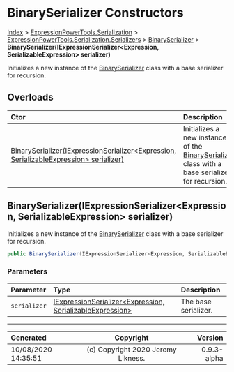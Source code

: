 ﻿# BinarySerializer Constructors

[Index](../index.md) > [ExpressionPowerTools.Serialization](ExpressionPowerTools.Serialization.a.md) > [ExpressionPowerTools.Serialization.Serializers](ExpressionPowerTools.Serialization.Serializers.n.md) > [BinarySerializer](ExpressionPowerTools.Serialization.Serializers.BinarySerializer.cs.md) > **BinarySerializer(IExpressionSerializer&lt;Expression, SerializableExpression> serializer)**

Initializes a new instance of the [BinarySerializer](ExpressionPowerTools.Serialization.Serializers.BinarySerializer.cs.md) class with a
            base serializer for recursion.

## Overloads

| Ctor | Description |
| :-- | :-- |
| [BinarySerializer(IExpressionSerializer&lt;Expression, SerializableExpression> serializer)](#binaryserializeriexpressionserializerexpression-serializableexpression-serializer) | Initializes a new instance of the [BinarySerializer](ExpressionPowerTools.Serialization.Serializers.BinarySerializer.cs.md) class with a            base serializer for recursion. |

## BinarySerializer(IExpressionSerializer&lt;Expression, SerializableExpression> serializer)

Initializes a new instance of the [BinarySerializer](ExpressionPowerTools.Serialization.Serializers.BinarySerializer.cs.md) class with a
            base serializer for recursion.

```csharp
public BinarySerializer(IExpressionSerializer<Expression, SerializableExpression> serializer)
```

### Parameters

| Parameter | Type | Description |
| :-- | :-- | :-- |
| `serializer` | [IExpressionSerializer&lt;Expression, SerializableExpression>](ExpressionPowerTools.Serialization.Signatures.IExpressionSerializer`2.i.md) | The base serializer. |



---

| Generated | Copyright | Version |
| :-- | :-: | --: |
| 10/08/2020 14:35:51 | (c) Copyright 2020 Jeremy Likness. | 0.9.3-alpha |
